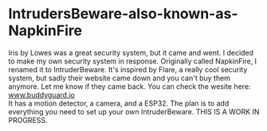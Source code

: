 # IntrudersBeware-also-known-as-NapkinFire

  Iris by Lowes was a great security system, but it came and went. I decided to make my own security system in response. Originally called NapkinFire, I renamed it to IntruderBeware. It's inspired by Flare, a really cool security system, but sadly their website came down and you can't buy them anymore. Let me know if they came back. You can check the wesite here: www.buddyguard.io  
  It has a motion detector, a camera, and a ESP32. The plan is to add everything you need to set up your own IntruderBeware.
  THIS IS A WORK IN PROGRESS.
